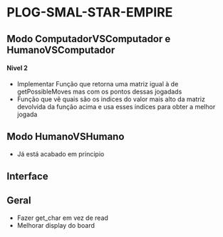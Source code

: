 # PLOG-SMAL-STAR-EMPIRE

## Modo ComputadorVSComputador e HumanoVSComputador

#### Nivel 2

* Implementar Função que retorna uma matriz igual à de getPossibleMoves mas com os pontos dessas jogadads
* Função que vê quais são os indices do valor mais alto da matriz devolvida da função acima e usa esses indices para obter a melhor jogada

## Modo HumanoVSHumano

* Já está acabado em principio

## Interface

## Geral

* Fazer get_char em vez de read
* Melhorar display do board
